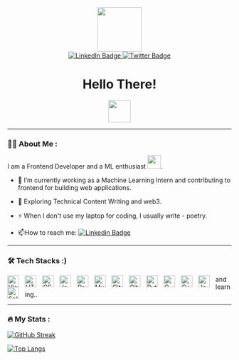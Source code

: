 <div id="header" align="center">
  <img src="https://media.giphy.com/media/3kPDmoWdBpQPNhCnUG/giphy.gif" width="100"/>
</div>
<div id="badges" align="center">
  <a href="https://www.linkedin.com/in/tanuushree/">
    <img src="https://img.shields.io/badge/LinkedIn-blue?style=for-the-badge&logo=linkedin&logoColor=white" alt="LinkedIn Badge"/>
  </a>
  
  <a href="https://twitter.com/tanuu_82">
    <img src="https://img.shields.io/badge/Twitter-blue?style=for-the-badge&logo=twitter&logoColor=white" alt="Twitter Badge"/>
  </a>
</div>
<div align="center">
  <img src="https://komarev.com/ghpvc/?username=tanuushree&style=flat-square&color=blue" alt=""/>
</div>
<div align="center">
  <h1 >Hello There!</h1>
  <img src="https://media.giphy.com/media/v1.Y2lkPTc5MGI3NjExbDZlaTV6cjlwdHJ1bDF6dnEydTZhZXhhcnhsNWh0ZWxvanR2ejlzdyZlcD12MV9pbnRlcm5hbF9naWZfYnlfaWQmY3Q9cw/hvRJCLFzcasrR4ia7z/giphy.gif" width="50"/>
</div>

- ---
### :woman_technologist: About Me :
I am a Frontend Developer and a ML enthusiast <img src="https://media.giphy.com/media/WUlplcMpOCEmTGBtBW/giphy.gif" width="30">.
- :telescope: I’m currently working as a Machine Learning Intern and contributing to frontend for building web applications.

- :seedling: Exploring Technical Content Writing and web3.

- :zap: When I don't use my laptop for coding, I usually write - poetry.

- :mailbox:How to reach me: [![Linkedin Badge](https://img.shields.io/badge/-Tanu-blue?style=flat&logo=Linkedin&logoColor=white)](https://www.linkedin.com/in/tanuushree/)

- ---

### :hammer_and_wrench: Tech Stacks :)
<div>
<img align="left" alt="Visual Studio Code" width="26px" src="https://cdn.jsdelivr.net/gh/devicons/devicon/icons/vscode/vscode-original.svg" style="padding-right:10px;" />
<img align="left" alt="HTML5" width="26px" src="https://cdn.jsdelivr.net/gh/devicons/devicon/icons/html5/html5-original.svg" style="padding-right:10px;" />
<img align="left" alt="CSS3" width="26px" src="https://cdn.jsdelivr.net/gh/devicons/devicon/icons/css3/css3-original.svg" style="padding-right:10px;" />
<img align="left" alt="JavaScript" width="26px" src="https://cdn.jsdelivr.net/gh/devicons/devicon/icons/javascript/javascript-original.svg" style="padding-right:10px;" />
<img align="left" alt="React" width="26px" src="https://cdn.jsdelivr.net/gh/devicons/devicon/icons/react/react-original.svg" style="padding-right:10px;" />
<img align="left" alt="MySQL" width="26px" src="https://cdn.jsdelivr.net/gh/devicons/devicon/icons/mysql/mysql-original.svg" style="padding-right:10px;" />
<img align="left" alt="Git" width="26px" src="https://cdn.jsdelivr.net/gh/devicons/devicon/icons/git/git-original.svg" style="padding-right:10px;" />
<img align="left" alt="GitHub" width="26px" src="https://user-images.githubusercontent.com/3369400/139447912-e0f43f33-6d9f-45f8-be46-2df5bbc91289.png" style="padding-right:10px;" />
<img align="left" alt="Python" width="26px" src="https://cdn.jsdelivr.net/gh/devicons/devicon/icons/python/python-original.svg" style="padding-right:10px;" />
<img align="left" alt="C" width="26px" src="https://cdn.jsdelivr.net/gh/devicons/devicon/icons/c/c-original.svg" style="padding-right:10px;" />
<img align="left" alt="C++" width="26px" src="https://cdn.jsdelivr.net/gh/devicons/devicon/icons/cplusplus/cplusplus-original.svg" style="padding-right:10px;" />
<img align="left" alt="Java" width="26px" src="https://cdn.jsdelivr.net/gh/devicons/devicon/icons/java/java-original.svg" style="padding-right:10px;" />
<img align="left" alt="Solidity" width="26px" src="https://cdn.jsdelivr.net/gh/devicons/devicon/icons/solidity/solidity-original.svg" style="padding-right:10px;" />
</div>
and learning..

- ---
### :fire: My Stats :
[![GitHub Streak](http://github-readme-streak-stats.herokuapp.com?user=tanuushree&theme=dark&background=000000)](https://git.io/streak-stats)

[![Top Langs](https://github-readme-stats.vercel.app/api/top-langs/?username=tanuushree)](https://github.com/anuraghazra/github-readme-stats)
